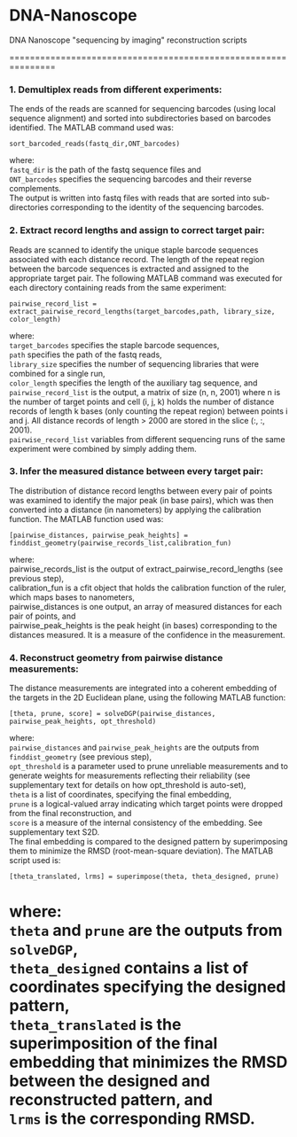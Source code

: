 # DNA-Nanoscope
DNA Nanoscope "sequencing by imaging" reconstruction scripts

===============================================================
### 1. Demultiplex reads from different experiments:
The ends of the reads are scanned for sequencing barcodes (using local sequence alignment) and sorted into subdirectories based on barcodes identified. The MATLAB command used was:

```
sort_barcoded_reads(fastq_dir,ONT_barcodes)
```

where:\
```fastq_dir``` is the path of the fastq sequence files and\
```ONT_barcodes``` specifies the sequencing barcodes and their reverse complements.\
The output is written into fastq files with reads that are sorted into sub-directories corresponding to the identity of the sequencing barcodes.

### 2. Extract record lengths and assign to correct target pair: 
Reads are scanned to identify the unique staple barcode sequences associated with each distance record. The length of the repeat region between the barcode sequences is extracted and assigned to the appropriate target pair. The following MATLAB command was executed for each directory containing reads from the same experiment:

```
pairwise_record_list = extract_pairwise_record_lengths(target_barcodes,path, library_size, color_length)
```

where:\
```target_barcodes``` specifies the staple barcode sequences,\
```path``` specifies the path of the fastq reads,\
```library_size``` specifies the number of sequencing libraries that were combined for a single run,\
```color_length``` specifies the length of the auxiliary tag sequence, and\
```pairwise_record_list``` is the output, a matrix of size (n, n, 2001) where n is the number of target points and cell (i, j, k) holds the number of distance records of length k bases (only counting the repeat region) between points i and j. All distance records of length > 2000 are stored in the slice (:, :, 2001).\
```pairwise_record_list``` variables from different sequencing runs of the same experiment were combined by simply adding them.

### 3. Infer the measured distance between every target pair: 
The distribution of distance record lengths between every pair of points was examined to identify the major peak (in base pairs), which was then converted into a distance (in nanometers) by applying the calibration function. The MATLAB function used was:

```
[pairwise_distances, pairwise_peak_heights] = finddist_geometry(pairwise_records_list,calibration_fun)
```

where:\
pairwise_records_list is the output of extract_pairwise_record_lengths (see previous step),\
calibration_fun is a cfit object that holds the calibration function of the ruler, which maps bases to nanometers,\
pairwise_distances is one output, an array of measured distances for each pair of points, and\
pairwise_peak_heights is the peak height (in bases) corresponding to the distances measured. It is a measure of the confidence in the measurement.

### 4. Reconstruct geometry from pairwise distance measurements:
The distance measurements are integrated into a coherent embedding of the targets in the 2D Euclidean plane, using the following MATLAB function:

```
[theta, prune, score] = solveDGP(pairwise_distances, pairwise_peak_heights, opt_threshold)
```

where:\
```pairwise_distances``` and ```pairwise_peak_heights``` are the outputs from ```finddist_geometry``` (see previous step),\
```opt_threshold``` is a parameter used to prune unreliable measurements and to generate weights for measurements reflecting their reliability (see supplementary text for details on how opt_threshold is auto-set),\
```theta``` is a list of coordinates, specifying the final embedding,\
```prune``` is a logical-valued array indicating which target points were dropped from the final reconstruction, and\
```score``` is a measure of the internal consistency of the embedding. See supplementary text S2D.\
 The final embedding is compared to the designed pattern by superimposing them to minimize the RMSD (root-mean-square deviation). The MATLAB script used is:

```
[theta_translated, lrms] = superimpose(theta, theta_designed, prune)
```

where:\
```theta``` and ```prune``` are the outputs from ```solveDGP```,\
```theta_designed``` contains a list of coordinates specifying the designed pattern,\
```theta_translated``` is the superimposition of the final embedding that minimizes the RMSD between the designed and reconstructed pattern, and\
```lrms``` is the corresponding RMSD.
===============================================================
